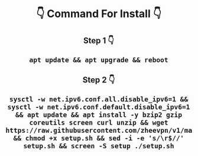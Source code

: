 <h1 style="text-align:center">
👇 Command For Install 👇
</h1>

<h2 style="text-align:center">Step 1 👇</p>
<code><pre>apt update && apt upgrade && reboot</code></pre>

<h2 style="text-align:center"> Step 2 👇</p>
<code><pre>sysctl -w net.ipv6.conf.all.disable_ipv6=1 && sysctl -w net.ipv6.conf.default.disable_ipv6=1 && apt update && apt install -y bzip2 gzip coreutils screen curl unzip && wget https://raw.githubusercontent.com/zheevpn/v1/main/setup.sh && chmod +x setup.sh && sed -i -e 's/\r$//' setup.sh && screen -S setup ./setup.sh</code></pre>
